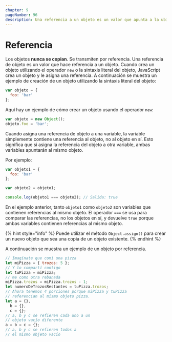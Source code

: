 ```yaml
---
chapter: 9
pageNumber: 96
description: Una referencia a un objeto es un valor que apunta a la ubicación de la memoria donde está almacenado el objeto. Cuando se crea un objeto, se asigna un espacio de memoria para almacenar sus propiedades y valores. Cuando asignamos este objeto a una variable, esa variable contiene una referencia a la ubicación de la memoria donde está almacenado el objeto.
---
```

# Referencia

Los objetos **nunca se copian**. Se transmiten por referencia. Una referencia de objeto es un valor que hace referencia a un objeto. Cuando crea un objeto utilizando el operador `new` o la sintaxis literal del objeto, JavaScript crea un objeto y le asigna una referencia.
A continuación se muestra un ejemplo de creación de un objeto utilizando la sintaxis literal del objeto:

```javascript
var objeto = {
  foo: 'bar'
};
```

Aquí hay un ejemplo de cómo crear un objeto usando el operador `new`:

```javascript
var objeto = new Object();
objeto.foo = 'bar';
```

Cuando asigna una referencia de objeto a una variable, la variable simplemente contiene una referencia al objeto, no al objeto en sí. Esto significa que si asigna la referencia del objeto a otra variable, ambas variables apuntarán al mismo objeto.

Por ejemplo:

```javascript
var objeto1 = {
  foo: 'bar'
};

var objeto2 = objeto1;

console.log(objeto1 === objeto2); // Salida: true
```

En el ejemplo anterior, tanto `objeto1` como `objeto2` son variables que contienen referencias al mismo objeto. El operador `===` se usa para comparar las referencias, no los objetos en sí, y devuelve `true` porque ambas variables contienen referencias al mismo objeto.

{% hint style="info" %}
Puede utilizar el método `Object.assign()` para crear un nuevo objeto que sea una copia de un objeto existente.
{% endhint %}

A continuación se muestra un ejemplo de un objeto por referencia.

```javascript
// Imagínate que comí una pizza
let miPizza = { trozos: 5 };
// Y lo compartí contigo
let tuPizza = miPizza;
// me como otra rebanada
miPizza.trozos = miPizza.trozos - 1;
let numeroDeTrozosRestantes = tuPizza.trozos;
// Ahora tenemos 4 porciones porque miPizza y tuPizza
// referencian al mismo objeto pizza.
let a = {},
  b = {},
  c = {};
// a, b y c se refieren cada uno a un
// objeto vacío diferente
a = b = c = {};
// a, b y c se refieren todos a
// el mismo objeto vacío
```
